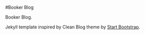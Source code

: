 #Booker Blog

Booker Blog. 

Jekyll template inspired by Clean Blog theme by [Start Bootstrap](http://startbootstrap.com/).
